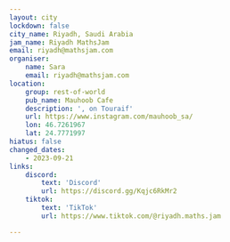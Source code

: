 ```yaml
---
layout: city
lockdown: false
city_name: Riyadh, Saudi Arabia
jam_name: Riyadh MathsJam
email: riyadh@mathsjam.com
organiser:
    name: Sara
    email: riyadh@mathsjam.com
location:
    group: rest-of-world
    pub_name: Mauhoob Cafe
    description: ', on Touraif'
    url: https://www.instagram.com/mauhoob_sa/
    lon: 46.7261967
    lat: 24.7771997
hiatus: false
changed_dates:
    - 2023-09-21
links:
    discord:
        text: 'Discord'
        url: https://discord.gg/Kqjc6RkMr2
    tiktok:
        text: 'TikTok'
        url: https://www.tiktok.com/@riyadh.maths.jam

---
```

